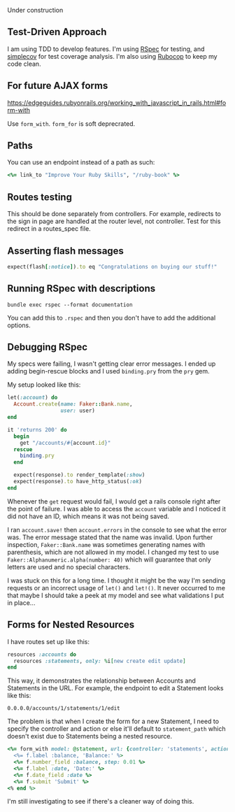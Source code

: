 Under construction

## Test-Driven Approach

I am using TDD to develop features. I'm using [RSpec](https://github.com/rspec/rspec-rails) for testing, and [simplecov](https://github.com/colszowka/simplecov) for test coverage analysis. I'm also using [Rubocop](https://github.com/rubocop-hq/rubocop-rails) to keep my code clean.

## For future AJAX forms

https://edgeguides.rubyonrails.org/working_with_javascript_in_rails.html#form-with

Use `form_with`. `form_for` is soft deprecrated.

## Paths
You can use an endpoint instead of a path as such:

```rb
<%= link_to "Improve Your Ruby Skills", "/ruby-book" %>
```

## Routes testing

This should be done separately from controllers.
For example, redirects to the sign in page are handled at the router level, not controller. Test for this redirect in a routes_spec file.

## Asserting flash messages

```rb
expect(flash[:notice]).to eq "Congratulations on buying our stuff!"
```

## Running RSpec with descriptions

```shell
bundle exec rspec --format documentation
```

You can add this to `.rspec` and then you don't have to add the additional options.

## Debugging RSpec

My specs were failing, I wasn't getting clear error messages.
I ended up adding begin-rescue blocks and I used `binding.pry` from the `pry` gem.

My setup looked like this:

```rb
let(:account) do
  Account.create(name: Faker::Bank.name,
                 user: user)
end

it 'returns 200' do
  begin
    get "/accounts/#{account.id}"
  rescue
    binding.pry
  end

  expect(response).to render_template(:show)
  expect(response).to have_http_status(:ok)
end
```

Whenever the `get` request would fail, I would get a rails console right after the point of failure. I was able to access the `account` variable and I noticed it did not have an ID, which means it was not being saved.

I ran `account.save!` then `account.errors` in the console to see what the error was. The error message stated that the name was invalid. Upon further inspection, `Faker::Bank.name` was sometimes generating names with parenthesis, which are not allowed in my model. I changed my test to use `Faker::Alphanumeric.alpha(number: 40)` which will guarantee that only letters are used and no special characters.

I was stuck on this for a long time. I thought it might be the way I'm sending requests or an incorrect usage of `let()` and `let!()`. It never occurred to me that maybe I should take a peek at my model and see what validations I put in place...

## Forms for Nested Resources

I have routes set up like this:

```rb
resources :accounts do
  resources :statements, only: %i[new create edit update]
end
```


This way, it demonstrates the relationship between Accounts and Statements in the URL. For example, the endpoint to edit a Statement looks like this:

```
0.0.0.0/accounts/1/statements/1/edit
```

The problem is that when I create the form for a new Statement, I need to specify the controller and action or else it'll default to `statement_path` which doesn't exist due to Statements being a nested resource.
```rb
<%= form_with model: @statement, url: {controller: 'statements', action: 'create'} do |f| %>
  <%= f.label :balance, 'Balance:' %>
  <%= f.number_field :balance, step: 0.01 %>
  <%= f.label :date, 'Date:' %>
  <%= f.date_field :date %>
  <%= f.submit 'Submit' %>
<% end %>
```

I'm still investigating to see if there's a cleaner way of doing this.